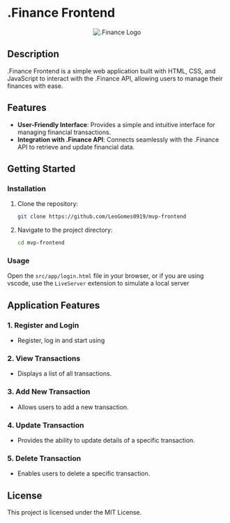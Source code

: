 # .Finance Frontend

<center>
  <img src="public/assets/images/favicon.ico" alt=".Finance Logo">
</center>

## Description

.Finance Frontend is a simple web application built with HTML, CSS, and JavaScript to interact with the .Finance API, allowing users to manage their finances with ease.

## Features

- **User-Friendly Interface**: Provides a simple and intuitive interface for managing financial transactions.
- **Integration with .Finance API**: Connects seamlessly with the .Finance API to retrieve and update financial data.

## Getting Started

### Installation

1. Clone the repository:

    ```bash
    git clone https://github.com/LeoGomes0919/mvp-frontend
    ```

2. Navigate to the project directory:

    ```bash
    cd mvp-frontend
    ```

### Usage

Open the `src/app/login.html` file in your browser, or if you are using vscode, use the `LiveServer` extension to simulate a local server

## Application Features

### 1. Register and Login

- Register, log in and start using

### 2. View Transactions

- Displays a list of all transactions.

### 3. Add New Transaction

- Allows users to add a new transaction.

### 4. Update Transaction

- Provides the ability to update details of a specific transaction.

### 5. Delete Transaction

- Enables users to delete a specific transaction.

## License

This project is licensed under the MIT License.

